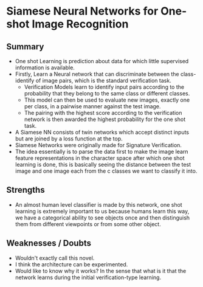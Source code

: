 # Siamese Neural Networks for One-shot Image Recognition  


## Summary
- One shot Learning is prediction about data for which little supervised information is available. 
- Firstly, Learn a Neural network that can discriminate between the class-identify of image pairs, which is the standard verification task.
  - Verification Models learn to identify input pairs according to the probability that they belong to the same class or different classes.
  - This model can then be used to evaluate new images, exactly one per class, in a pairwise manner against the test image.
  - The pairing with the highest score according to the verification network is then awarded the highest probability for the one shot task. 
- A Siamese NN consists of twin networks which accept distinct inputs but are joined by a loss function at the top. 
- Siamese Networks were originally made for Signature Verification.
- The idea essentially is to parse the data first to make the image learn feature representations in the character space after which one shot
learning is done, this is basically seeing the distance between the test image and one image each from the c classes we want to classify it 
into. 

## Strengths
- An almost human level classifier is made by this network, one shot learning is extremely important to us because humans learn this way, we 
have a categorical ability to see objects once and then distinguish them from different viewpoints or from some other object. 

## Weaknesses / Doubts
- Wouldn't exactly call this novel.
- I think the architecture can be experimented.
- Would like to know why it works? In the sense that what is it that the network learns during the initial verification-type learning.
